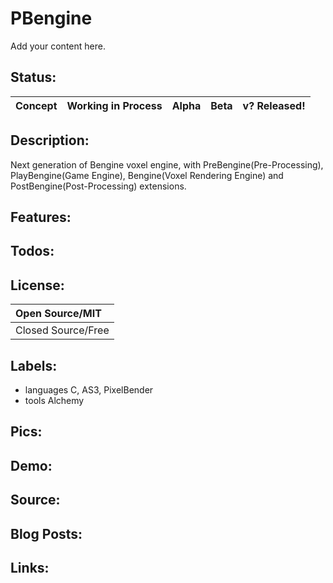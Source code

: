 # PBengine #

Add your content here.


## Status: ##

|Concept|Working in Process|Alpha|Beta|v? Released!|
|:------|:-----------------|:----|:---|:-----------|

## Description: ##
Next generation of Bengine voxel engine, with
PreBengine(Pre-Processing), PlayBengine(Game Engine), Bengine(Voxel Rendering Engine) and PostBengine(Post-Processing) extensions.

## Features: ##

## Todos: ##

## License: ##

|Open Source/MIT|
|:--------------|
|Closed Source/Free|

## Labels: ##
  * languages C, AS3, PixelBender
  * tools Alchemy
## Pics: ##

## Demo: ##

## Source: ##

## Blog Posts: ##

## Links: ##